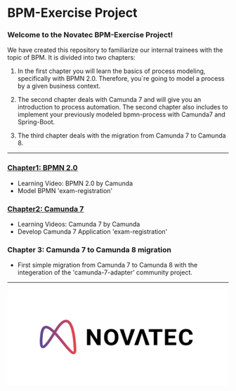 # BPM-Exercise Project

### Welcome to the Novatec BPM-Exercise Project!

We have created this repository to familiarize our internal trainees with the topic of BPM. It is divided into two
chapters: 

1. In the first chapter you will learn the basics of process modeling, specifically with BPMN 2.0.
Therefore, you´re going to model a process by a given business context.


2. The second chapter deals with Camunda 7 and will give you an introduction to process automation.
The second chapter also includes to implement your previously modeled bpmn-process with Camunda7 and
Spring-Boot.

3. The third chapter deals with the migration from Camunda 7 to Camunda 8.
---

### [Chapter1: BPMN 2.0](/chapter1-bpmn/readme.md)

- Learning Video: BPMN 2.0 by Camunda
- Model BPMN 'exam-registration'

### [Chapter2: Camunda 7](/chapter2-camunda7/readme.md)

- Learning Videos: Camunda 7 by Camunda
- Develop Camunda 7 Application 'exam-registration'

### Chapter 3: Camunda 7 to Camunda 8 migration

- First simple migration from Camunda 7 to Camunda 8 with the integeration of the 'camunda-7-adapter' community project.

---

<a href="https://www.novatec-gmbh.de/services/business-process-management/" source="_blank">
  <img src="./assets/novatec.png" width="500" height="220"  alt="Novatec-Consulting-Logo">
</a>
